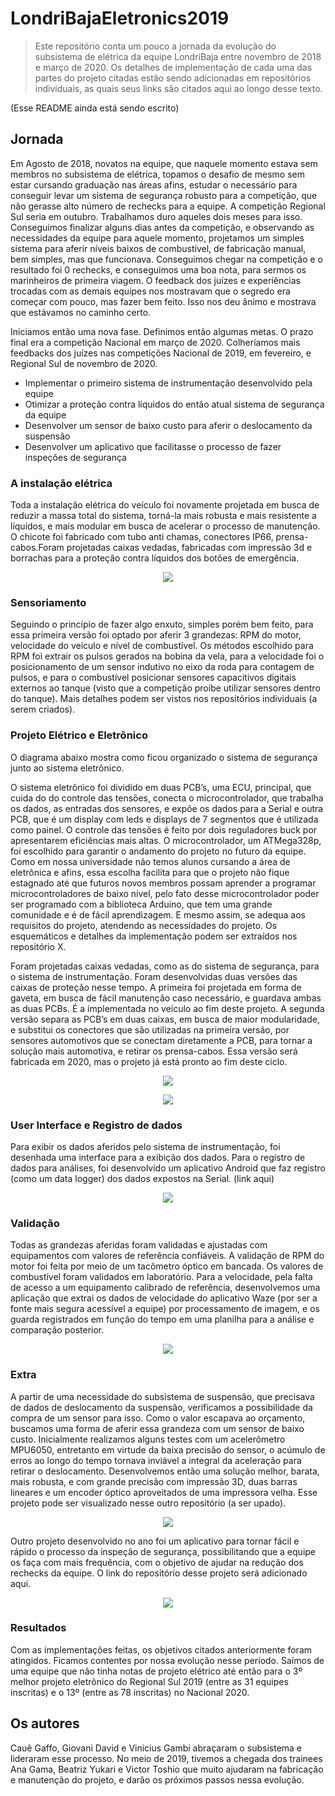 # LondriBajaEletronics2019

> Este repositório conta um pouco a jornada da evolução do subsistema de elétrica da equipe LondriBaja entre novembro de 2018 e março de 2020. Os detalhes de implementação de cada uma das partes do projeto citadas estão sendo adicionadas em repositórios individuais, as quais seus links são citados aqui ao longo desse texto.

(Esse README ainda está sendo escrito)

## Jornada

Em Agosto de 2018, novatos na equipe, que naquele momento estava sem membros no subsistema de elétrica, topamos o desafio de mesmo sem estar cursando graduação nas áreas afins, estudar o necessário para conseguir levar um sistema de segurança robusto para a competição, que não gerasse alto número de rechecks para a equipe. A competição Regional Sul seria em outubro. Trabalhamos duro aqueles dois meses para isso. Conseguimos finalizar alguns dias antes da competição, e observando as necessidades da equipe para aquele momento, projetamos um simples sistema para aferir níveis baixos de combustível, de fabricação manual, bem simples, mas que funcionava. Conseguimos chegar na competição e o resultado foi 0 rechecks, e conseguimos uma boa nota, para sermos os marinheiros de primeira viagem. O feedback dos juízes e experiências trocadas com as demais equipes nos mostravam que o segredo era começar com pouco, mas fazer bem feito. Isso nos deu ânimo e mostrava que estávamos no caminho certo. 

Iniciamos então uma nova fase. Definimos então algumas metas. O prazo final era a competição Nacional em março de 2020. Colheríamos mais feedbacks dos juízes nas competições Nacional de 2019, em fevereiro, e Regional Sul de novembro de 2020.

- Implementar o primeiro sistema de instrumentação desenvolvido pela equipe
- Otimizar a proteção contra líquidos do então atual sistema de segurança da equipe
- Desenvolver um sensor de baixo custo para aferir o deslocamento da suspensão
- Desenvolver um aplicativo que facilitasse o processo de fazer inspeções de segurança

### A instalação elétrica

Toda a instalação elétrica do veículo foi novamente projetada em busca de reduzir a massa total do sistema, torná-la mais robusta e mais resistente a líquidos, e mais modular em busca de acelerar o processo de manutenção. O chicote foi fabricado  com tubo anti chamas, conectores IP66, prensa-cabos.Foram projetadas caixas vedadas, fabricadas com impressão 3d e borrachas para a proteção contra líquidos dos botões de emergência.

<p align="center"><img src="https://raw.githubusercontent.com/ViniciusGambi/LondriBajaEletronics2019/main/.github/eletric-setup.jpg"></p>

### Sensoriamento

Seguindo o princípio de fazer algo enxuto, simples porém bem feito, para essa primeira versão foi optado por aferir 3 grandezas: RPM do motor, velocidade do veículo e nível de combustível. Os métodos escolhido para RPM foi extrair os pulsos gerados na bobina da vela, para a velocidade foi o posicionamento de um sensor indutivo no eixo da roda para contagem de pulsos, e para o combustível posicionar sensores capacitivos digitais externos ao tanque (visto que a competição proíbe utilizar sensores dentro do tanque). Mais detalhes podem ser vistos nos repositórios individuais (a serem criados).

### Projeto Elétrico e Eletrônico

O diagrama abaixo mostra como ficou organizado o sistema de segurança junto ao sistema eletrônico. 

O sistema eletrônico foi dividido em duas PCB’s, uma ECU, principal, que cuida do do controle das tensões, conecta o microcontrolador, que trabalha os dados, as entradas dos sensores, e expõe os dados para a Serial e outra PCB, que é um display com leds e displays de 7 segmentos que é utilizada como painel. 
O controle das tensões é feito por dois reguladores buck por apresentarem eficiências mais altas. O microcontrolador, um ATMega328p, foi escolhido para garantir o andamento do projeto no futuro da equipe. Como em nossa universidade não temos alunos cursando a área de eletrônica e afins, essa escolha facilita para que o projeto não fique estagnado até que futuros novos membros possam aprender a programar microcontroladores de baixo nível, pelo fato desse microcontrolador poder ser programado com a biblioteca Arduino, que tem uma grande comunidade e é de fácil aprendizagem. E mesmo assim, se adequa aos requisitos do projeto, atendendo as necessidades do projeto. Os esquemáticos e detalhes da implementação podem ser extraídos nos repositório X.

Foram projetadas caixas vedadas, como as do sistema de segurança, para o sistema de instrumentação. Foram desenvolvidas duas versões das caixas de proteção nesse tempo. A primeira foi projetada em forma de gaveta, em busca de fácil manutenção caso necessário, e guardava ambas as duas PCBs. É a implementada no veículo ao fim deste projeto. A segunda versão separa as PCB’s em duas caixas, em busca de maior modularidade, e substitui os conectores que são utilizadas na primeira versão, por sensores automotivos que se conectam diretamente a PCB, para tornar a solução mais automotiva, e retirar os prensa-cabos. Essa versão será fabricada em 2020, mas o projeto já está pronto ao fim deste ciclo. 

<p align="center"><img src="https://raw.githubusercontent.com/ViniciusGambi/LondriBajaEletronics2019/main/.github/eletric-eletronic.jpg"></p>

<p align="center"><img src="https://raw.githubusercontent.com/ViniciusGambi/LondriBajaEletronics2019/main/.github/new-project.jpg"></p>

### User Interface e Registro de dados

Para exibir os dados aferidos pelo sistema de instrumentação, foi desenhada uma interface para a exibição dos dados. Para o registro de dados para análises, foi desenvolvido um aplicativo Android que faz registro (como um data logger) dos dados expostos na Serial. (link aqui)

<p align="center"><img src="https://raw.githubusercontent.com/ViniciusGambi/LondriBajaEletronics2019/main/.github/ui.jpg"></p>

### Validação

Todas as grandezas aferidas foram validadas e ajustadas com equipamentos com valores de referência confiáveis. A validação de RPM do motor foi feita por meio de um tacômetro óptico em bancada. Os valores de combustível foram validados em laboratório. Para a velocidade, pela falta de acesso a um equipamento calibrado de referência, desenvolvemos uma aplicação que extrai os dados de velocidade do aplicativo Waze (por ser a fonte mais segura acessível a equipe) por processamento de imagem, e os guarda registrados em função do tempo em uma planilha para a análise e comparação posterior.

<p align="center"><img src="https://raw.githubusercontent.com/ViniciusGambi/LondriBajaEletronics2019/main/.github/validation.jpg"></p>

### Extra

A partir de uma necessidade do subsistema de suspensão, que precisava de dados de deslocamento da suspensão, verificamos a possibilidade da compra de um sensor para isso. Como o valor escapava ao orçamento, buscamos uma forma de aferir essa grandeza com um sensor de baixo custo. Inicialmente realizamos alguns testes com um acelerômetro MPU6050, entretanto em virtude da baixa precisão do sensor, o acúmulo de erros ao longo do tempo tornava inviável a integral da aceleração para retirar o deslocamento. Desenvolvemos então uma solução melhor, barata, mais robusta, e com grande precisão com impressão 3D, duas barras lineares e um encoder óptico aproveitados de uma impressora velha. Esse projeto pode ser visualizado nesse outro repositório (a ser upado). 

<p align="center"><img src="https://raw.githubusercontent.com/ViniciusGambi/LondriBajaEletronics2019/main/.github/displacement-sensor.jpg"></p>

Outro projeto desenvolvido no ano foi um aplicativo para tornar fácil e rápido o processo da inspeção de segurança, possibilitando que a equipe os faça com mais frequência, com o objetivo de ajudar na redução dos rechecks da equipe. O link do repositório desse projeto será adicionado aqui.

<p align="center"><img src="https://raw.githubusercontent.com/ViniciusGambi/LondriBajaEletronics2019/main/.github/inspection-app.jpg"></p>

### Resultados

Com as implementações feitas, os objetivos citados anteriormente foram atingidos. Ficamos contentes por nossa evolução nesse período. Saímos de uma equipe que não tinha notas de projeto elétrico até então para o 3º melhor projeto eletrônico do Regional Sul 2019 (entre as 31 equipes inscritas) e o 13º (entre as 78 inscritas) no Nacional 2020. 

## Os autores

Cauê Gaffo, Giovani David e Vinicius Gambi abraçaram o subsistema e lideraram esse processo. No meio de 2019, tivemos a chegada dos trainees Ana Gama, Beatriz Yukari e Victor Toshio que muito ajudaram na fabricação e manutenção do projeto, e darão os próximos passos nessa evolução.